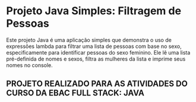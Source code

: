 # Projeto Java Simples: Filtragem de Pessoas

Este projeto Java é uma aplicação simples que demonstra o uso de expressões lambda para filtrar uma lista de pessoas com base no sexo, especificamente para identificar pessoas do sexo feminino. Ele lê uma lista pré-definida de nomes e sexos, filtra as mulheres da lista e imprime seus nomes no console.

## PROJETO REALIZADO PARA AS ATIVIDADES DO CURSO DA EBAC FULL STACK: JAVA